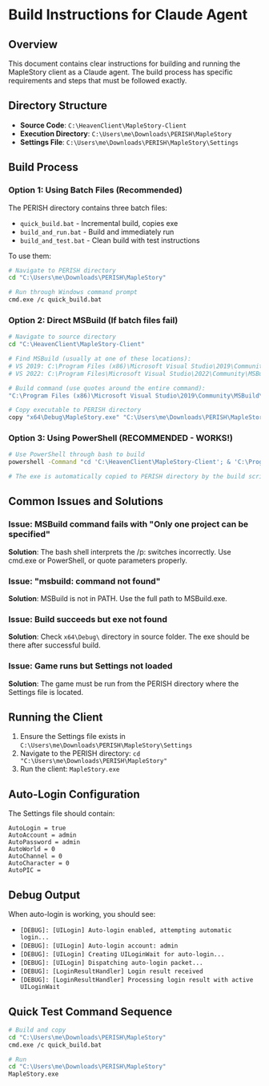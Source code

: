 # Build Instructions for Claude Agent

## Overview
This document contains clear instructions for building and running the MapleStory client as a Claude agent. The build process has specific requirements and steps that must be followed exactly.

## Directory Structure
- **Source Code**: `C:\HeavenClient\MapleStory-Client`
- **Execution Directory**: `C:\Users\me\Downloads\PERISH\MapleStory`
- **Settings File**: `C:\Users\me\Downloads\PERISH\MapleStory\Settings`

## Build Process

### Option 1: Using Batch Files (Recommended)
The PERISH directory contains three batch files:
- `quick_build.bat` - Incremental build, copies exe
- `build_and_run.bat` - Build and immediately run
- `build_and_test.bat` - Clean build with test instructions

To use them:
```bash
# Navigate to PERISH directory
cd "C:\Users\me\Downloads\PERISH\MapleStory"

# Run through Windows command prompt
cmd.exe /c quick_build.bat
```

### Option 2: Direct MSBuild (If batch files fail)
```bash
# Navigate to source directory
cd "C:\HeavenClient\MapleStory-Client"

# Find MSBuild (usually at one of these locations):
# VS 2019: C:\Program Files (x86)\Microsoft Visual Studio\2019\Community\MSBuild\Current\Bin\MSBuild.exe
# VS 2022: C:\Program Files\Microsoft Visual Studio\2022\Community\MSBuild\Current\Bin\MSBuild.exe

# Build command (use quotes around the entire command):
"C:\Program Files (x86)\Microsoft Visual Studio\2019\Community\MSBuild\Current\Bin\MSBuild.exe" "MapleStory.vcxproj" "/p:Configuration=Debug" "/p:Platform=x64"

# Copy executable to PERISH directory
copy "x64\Debug\MapleStory.exe" "C:\Users\me\Downloads\PERISH\MapleStory\MapleStory.exe"
```

### Option 3: Using PowerShell (RECOMMENDED - WORKS!)
```bash
# Use PowerShell through bash to build
powershell -Command "cd 'C:\HeavenClient\MapleStory-Client'; & 'C:\Program Files (x86)\Microsoft Visual Studio\2019\Community\MSBuild\Current\Bin\MSBuild.exe' MapleStory.vcxproj /p:Configuration=Debug /p:Platform=x64"

# The exe is automatically copied to PERISH directory by the build script
```

## Common Issues and Solutions

### Issue: MSBuild command fails with "Only one project can be specified"
**Solution**: The bash shell interprets the /p: switches incorrectly. Use cmd.exe or PowerShell, or quote parameters properly.

### Issue: "msbuild: command not found"
**Solution**: MSBuild is not in PATH. Use the full path to MSBuild.exe.

### Issue: Build succeeds but exe not found
**Solution**: Check `x64\Debug\` directory in source folder. The exe should be there after successful build.

### Issue: Game runs but Settings not loaded
**Solution**: The game must be run from the PERISH directory where the Settings file is located.

## Running the Client

1. Ensure the Settings file exists in `C:\Users\me\Downloads\PERISH\MapleStory\Settings`
2. Navigate to the PERISH directory: `cd "C:\Users\me\Downloads\PERISH\MapleStory"`
3. Run the client: `MapleStory.exe`

## Auto-Login Configuration
The Settings file should contain:
```
AutoLogin = true
AutoAccount = admin
AutoPassword = admin
AutoWorld = 0
AutoChannel = 0
AutoCharacter = 0
AutoPIC = 
```

## Debug Output
When auto-login is working, you should see:
- `[DEBUG]: [UILogin] Auto-login enabled, attempting automatic login...`
- `[DEBUG]: [UILogin] Auto-login account: admin`
- `[DEBUG]: [UILogin] Creating UILoginWait for auto-login...`
- `[DEBUG]: [UILogin] Dispatching auto-login packet...`
- `[DEBUG]: [LoginResultHandler] Login result received`
- `[DEBUG]: [LoginResultHandler] Processing login result with active UILoginWait`

## Quick Test Command Sequence
```bash
# Build and copy
cd "C:\Users\me\Downloads\PERISH\MapleStory"
cmd.exe /c quick_build.bat

# Run
cd "C:\Users\me\Downloads\PERISH\MapleStory"
MapleStory.exe
```